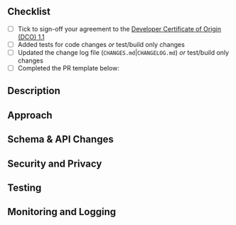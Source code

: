 <!--
Thanks for your hard work, please ensure all items are complete before opening.
-->
## Checklist

- [ ] Tick to sign-off your agreement to the [Developer Certificate of Origin (DCO) 1.1](../blob/main/DCO1.1.txt)
- [ ] Added tests for code changes _or_ test/build only changes
- [ ] Updated the change log file (`CHANGES.md`|`CHANGELOG.md`) _or_ test/build only changes
- [ ] Completed the PR template below:

## Description
<!--
Provide a short description; saving the detail for the `Approach` section

Also EITHER:
Link to issue this PR is resolving, use the Fixes #nnn form so that the
issue closes automatically when the PR merges e.g.:

Fixes #23

OR

For PRs without an associated issue and/or test/build issues

### 1. Steps to reproduce and the simplest code sample possible to demonstrate the issue
### 2. What you expected to happen
### 3. What actually happened
-->

## Approach

<!--
Be brief: which component(s) of the code base does the fix focus on.

A place to note whether the part of the code base that is being worked is
particularly sensitive.
-->

## Schema & API Changes

<!--
EITHER:

- "No change"

OR

For public API (as opposed to internal) changes

- "Fixing bug in API, will change x in such-and-such way"
-->

## Security and Privacy

<!--
EITHER:

- "No change"

OR

"Making changes in e.g. auth|https|encryption|io
need to be careful about..."

-->

## Testing

<!--
EITHER:

- Added new tests:
    - test x
    - test y
    - test z

OR

- Modified existing tests because ...

OR

- N/A build or packaging only changes

OR

In exceptional circumstances there may be a good reason we can't add automated
tests, for example if a specific device is required to reproduce a problem.

- No new tests because...
-->

## Monitoring and Logging
<!--
EITHER:

- "No change"

OR

- "Added new log line X..."
-->
